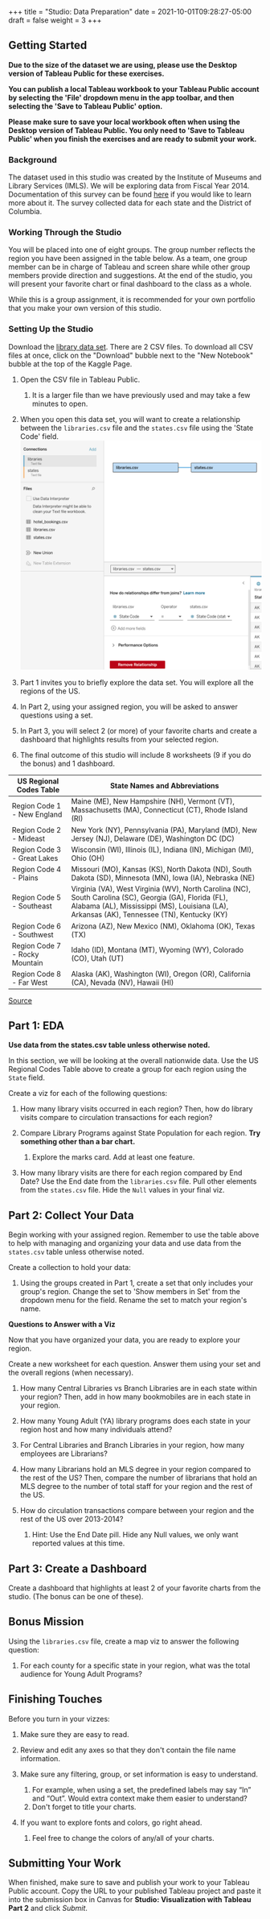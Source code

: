 +++
title = "Studio: Data Preparation"
date = 2021-10-01T09:28:27-05:00
draft = false
weight = 3
+++

## Getting Started

**Due to the size of the dataset we are using, please use the Desktop version of Tableau Public for these exercises.** 

**You can publish a local Tableau workbook to your Tableau Public account by selecting the 'File' dropdown menu in the app toolbar, and then selecting the 'Save to Tableau Public' option.**

**Please make sure to save your local workbook often when using the Desktop version of Tableau Public. You only need to 'Save to Tableau Public' when you finish the exercises and are ready to submit your work.**

### Background

The dataset used in this studio was created by the Institute of Museums and Library Services (IMLS).  We 
will be exploring data from Fiscal Year 2014.  Documentation of this survey can be found [here](https://www.imls.gov/sites/default/files/fy2014_pls_data_file_documentation.pdf) if you would like to learn more about it. The survey collected data for each state and the District of Columbia.

### Working Through the Studio

You will be placed into one of eight groups.  The group number reflects the region you have been assigned in the table below.  As a team, one group member can be in charge of Tableau and screen share while other group members provide direction and suggestions.  At the end of the studio, you will present your favorite chart or final dashboard to the class as a whole.

While this is a group assignment, it is recommended for your own portfolio that you make your own version of this studio.

### Setting Up the Studio

Download the [library data set](https://www.kaggle.com/imls/public-libraries?select=libraries.csv%C2%A0). There are 2 CSV files. To download all CSV files at once, click on the "Download" bubble next to the "New Notebook" bubble at the top of the Kaggle Page.

1. Open the CSV file in Tableau Public.  

   1. It is a larger file than we have previously used and may take a few minutes to open. 

1. When you open this data set, you will want to create a relationship between the `libraries.csv` file and the `states.csv` file using the 'State Code' field.
![Image showing how to establish the relationship](pictures/tableau-relation.png)
1. Part 1 invites you to briefly explore the data set.  You will explore all the regions of the US.
1. In Part 2, using your assigned region, you will be asked to answer questions using a set.
1. In Part 3, you will select 2 (or more) of your favorite charts and create a dashboard that highlights results from your selected region.
1. The final outcome of this studio will include 8 worksheets (9 if you do the bonus) and 1 dashboard.
  
| **US Regional Codes Table** | **State Names and Abbreviations** |
|-----------------------------|-----------------------------------|
| Region Code 1 - New England | Maine (ME), New Hampshire (NH), Vermont (VT), Massachusetts (MA), Connecticut (CT), Rhode Island (RI) |
| Region Code 2 - Mideast | New York (NY), Pennsylvania (PA), Maryland (MD), New Jersey (NJ), Delaware (DE), Washington DC (DC) |
| Region Code 3 - Great Lakes | Wisconsin (WI), Illinois (IL), Indiana (IN), Michigan (MI), Ohio (OH) |
| Region Code 4 - Plains | Missouri (MO), Kansas (KS), North Dakota (ND), South Dakota (SD), Minnesota (MN), Iowa (IA), Nebraska (NE) |
| Region Code 5 - Southeast | Virginia (VA), West Virginia (WV), North Carolina (NC), South Carolina (SC), Georgia (GA), Florida (FL), Alabama (AL), Mississippi (MS), Louisiana (LA), Arkansas (AK), Tennessee (TN), Kentucky (KY) |
| Region Code 6 - Southwest | Arizona (AZ), New Mexico (NM), Oklahoma (OK), Texas (TX) |
| Region Code 7 - Rocky Mountain | Idaho (ID), Montana (MT), Wyoming (WY), Colorado (CO), Utah (UT) |
| Region Code 8 - Far West | Alaska (AK), Washington (WI), Oregon (OR), California (CA), Nevada (NV), Hawaii (HI) |

[Source](https://www.bea.gov/news/2015/gross-domestic-product-state-advance-2014-and-revised-1997-2013/regional-maps)

## Part 1: EDA

**Use data from the states.csv table unless otherwise noted.**  

In this section, we will be looking at the overall nationwide data. 
Use the US Regional Codes Table above to create a group for each region using the `State` field. 

Create a viz for each of the following questions: 

1. How many library visits occurred in each region? 
   Then, how do library visits compare to circulation transactions for each region?

1. Compare Library Programs against State Population for each region.
   **Try something other than a bar chart.**
   1. Explore the marks card. Add at least one feature.

1. How many library visits are there for each region compared by End Date? 
   Use the End date from the `libraries.csv` file. 
   Pull other elements from the `states.csv` file. 
   Hide the `Null` values in your final viz.
      

## Part 2: Collect Your Data

Begin working with your assigned region. Remember to use the table above to help with managing and organizing your data and use data from the `states.csv` table unless otherwise noted.

Create a collection to hold your data:

1. Using the groups created in Part 1, create a set that only includes your group's region. Change the set to 'Show members in Set' from the dropdown menu for the field. Rename the set to match your region's name.


**Questions to Answer with a Viz**

Now that you have organized your data, you are ready to explore your region.

Create a new worksheet for each question. Answer them using your set and the overall regions (when necessary).

1. How many Central Libraries vs Branch Libraries are in each state within your region? Then, add in how many bookmobiles are in each state in your region.

1. How many Young Adult (YA) library programs does each state in your region host and how many individuals attend?

1. For Central Libraries and Branch Libraries in your region, how many employees are Librarians?

1. How many Librarians hold an MLS degree in your region compared to the rest of the US? Then, compare the number of librarians that hold an MLS degree to the number of total staff for your region and the rest of the US.

1. How do circulation transactions compare between your region and the rest of the US over 2013-2014?

   1. Hint: Use the End Date pill.  Hide any Null values, we only want reported values at this time. 

## Part 3: Create a Dashboard

Create a dashboard that highlights at least 2 of your favorite charts from the studio.  (The bonus can be one of these).

## Bonus Mission

Using the `libraries.csv` file, create a map viz to answer the following question:

1. For each county for a specific state in your region, what was the total audience for Young Adult Programs?
 

## Finishing Touches

Before you turn in your vizzes:

1. Make sure they are easy to read. 
1. Review and edit any axes so that they don't contain the file name information. 
1. Make sure any filtering, group, or set information is easy to understand. 

   1. For example, when using a set, the predefined labels may say “In” and “Out”. Would extra context make them easier to understand? 
   1. Don't forget to title your charts.  

1. If you want to explore fonts and colors, go right ahead. 

   1. Feel free to change the colors of any/all of your charts.  


## Submitting Your Work

When finished, make sure to save and publish your work to your Tableau Public account. Copy the URL to your published Tableau project and paste it into the submission box in 
Canvas for **Studio: Visualization with Tableau Part 2** and click *Submit*.
